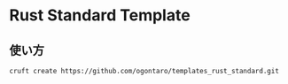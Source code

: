 # Rust Standard Template

## 使い方

```shell
cruft create https://github.com/ogontaro/templates_rust_standard.git
```
